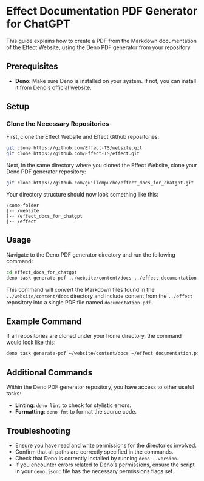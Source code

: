 # Effect Documentation PDF Generator for ChatGPT

This guide explains how to create a PDF from the Markdown documentation of the Effect Website, using the Deno PDF generator from your repository.

## Prerequisites

- **Deno:** Make sure Deno is installed on your system. If not, you can install it from [Deno's official website](https://deno.land/).

## Setup

### Clone the Necessary Repositories

First, clone the Effect Website and Effect Github repositories:

```bash
git clone https://github.com/Effect-TS/website.git
git clone https://github.com/Effect-TS/effect.git
```

Next, in the same directory where you cloned the Effect Website, clone your Deno PDF generator repository:

```bash
git clone https://github.com/guillempuche/effect_docs_for_chatgpt.git
```

Your directory structure should now look something like this:

```
/some-folder
|-- /website
|-- /effect_docs_for_chatgpt
|-- /effect
```

## Usage

Navigate to the Deno PDF generator directory and run the following command:

```bash
cd effect_docs_for_chatgpt
deno task generate-pdf ../website/content/docs ../effect documentation.pdf
```

This command will convert the Markdown files found in the `../website/content/docs` directory and include content from the `../effect` repository into a single PDF file named `documentation.pdf`.

## Example Command

If all repositories are cloned under your home directory, the command would look like this:

```bash
deno task generate-pdf ~/website/content/docs ~/effect documentation.pdf
```

## Additional Commands

Within the Deno PDF generator repository, you have access to other useful tasks:

- **Linting**: `deno lint` to check for stylistic errors.
- **Formatting**: `deno fmt` to format the source code.

## Troubleshooting

- Ensure you have read and write permissions for the directories involved.
- Confirm that all paths are correctly specified in the commands.
- Check that Deno is correctly installed by running `deno --version`.
- If you encounter errors related to Deno's permissions, ensure the script in your `deno.jsonc` file has the necessary permissions flags set.
